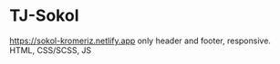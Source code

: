 # TJ-Sokol
https://sokol-kromeriz.netlify.app
only header and footer, responsive.
HTML, CSS/SCSS, JS
